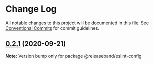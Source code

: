 # Change Log

All notable changes to this project will be documented in this file.
See [Conventional Commits](https://conventionalcommits.org) for commit guidelines.

## [0.2.1](https://github.com/releaseband/node-tools/compare/@releaseband/eslint-config@0.2.0...@releaseband/eslint-config@0.2.1) (2020-09-21)

**Note:** Version bump only for package @releaseband/eslint-config
